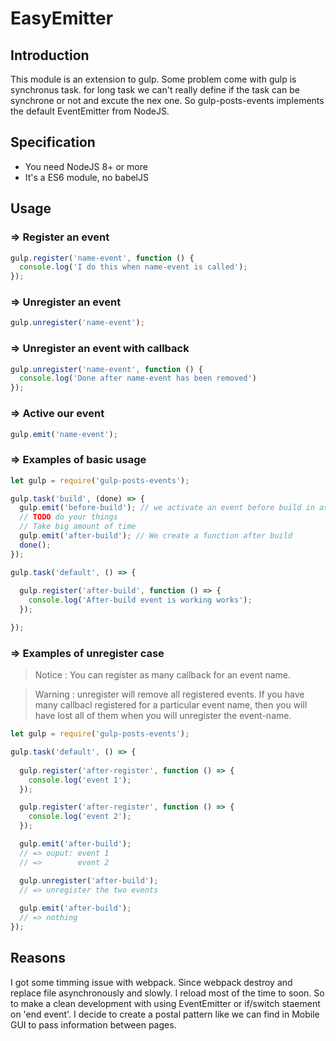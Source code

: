 # EasyEmitter

## Introduction
This module is an extension to gulp. Some problem come with gulp is synchronus task. for long task we can't really define if the task can be synchrone or not and excute the nex one. So gulp-posts-events implements the default EventEmitter from NodeJS.

## Specification
* You need NodeJS 8+ or more
* It's a ES6 module, no babelJS

## Usage

### => Register an event
```js
gulp.register('name-event', function () {
  console.log('I do this when name-event is called');
});
```

### => Unregister an event
```js
gulp.unregister('name-event');
```

### => Unregister an event with callback
```js
gulp.unregister('name-event', function () {
  console.log('Done after name-event has been removed')
});
```

### => Active our event
```js
gulp.emit('name-event');
```

### => Examples of basic usage

```js
let gulp = require('gulp-posts-events');

gulp.task('build', (done) => {
  gulp.emit('before-build'); // we activate an event before build in asynchronous
  // TODO do your things
  // Take big amount of time
  gulp.emit('after-build'); // We create a function after build
  done();
});

gulp.task('default', () => {
  
  gulp.register('after-build', function () => {
    console.log('After-build event is working works');
  });

});

```

### => Examples of unregister case
<blockquote>
<p>Notice : You can register as many callback for an event name.</p>
</blockquote>
<blockquote>
<p>Warning : unregister will remove all registered events. If you have many callbacl registered for a particular event name, then you will have lost all of them when you will unregister the event-name.</p>
</blockquote>

```js
let gulp = require('gulp-posts-events');

gulp.task('default', () => {
  
  gulp.register('after-register', function () => {
    console.log('event 1');
  });

  gulp.register('after-register', function () => {
    console.log('event 2');
  });

  gulp.emit('after-build');
  // => ouput: event 1
  // =>        event 2

  gulp.unregister('after-build');
  // => unregister the two events
  
  gulp.emit('after-build');
  // => nothing
});

```


## Reasons
I got some timming issue with webpack. Since webpack destroy and replace file asynchronously  and slowly. I reload most of the time to soon. So to make a clean development with using EventEmitter or if/switch staement on 'end event'. I decide to create a postal pattern like we can find in Mobile GUI to pass information between pages.